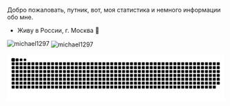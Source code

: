 Добро пожаловать, путник, вот, моя статистика и немного информации обо мне.

- Живу в России, г. Москва 🌴

<!---
<p align="left"> <a href="https://github.com/ryo-ma/github-profile-trophy"><img src="https://github-profile-trophy.vercel.app/?username=michael1297" alt="michael1297" /></a> </p>
-->

<p><img align="left" src="https://github-readme-stats.vercel.app/api/top-langs?username=michael1297&show_icons=true&locale=en&layout=compact" alt="michael1297" /></p>

<p>&nbsp;<img align="center" src="https://github-readme-stats.vercel.app/api?username=michael1297&show_icons=true&locale=en" alt="michael1297" /></p>

![Snake Chart](https://raw.githubusercontent.com/michael1297/michael1297/output/github-contribution-grid-snake.svg)


<!--
**Michael1297/Michael1297** is a ✨ _special_ ✨ repository because its `README.md` (this file) appears on your GitHub profile.

Here are some ideas to get you started:

- 🔭 I’m currently working on ...
- 🌱 I’m currently learning ...
- 👯 I’m looking to collaborate on ...
- 🤔 I’m looking for help with ...
- 💬 Ask me about ...
- 📫 How to reach me: ...
- 😄 Pronouns: ...
- ⚡ Fun fact: ...
-->
